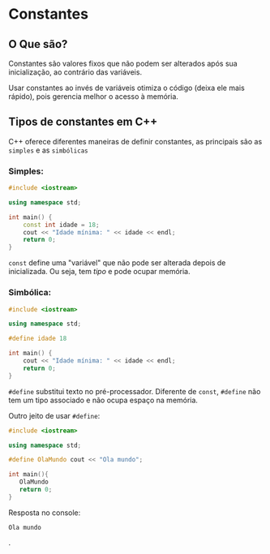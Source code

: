 # Constantes
## O Que são?
Constantes são valores fixos que não podem ser alterados após sua inicialização, ao contrário das variáveis.

Usar constantes ao invés de variáveis otimiza o código (deixa ele mais rápido), pois gerencia melhor o acesso à memória.
## Tipos de constantes em C++
C++ oferece diferentes maneiras de definir constantes, as principais são as `simples` e as `simbólicas`

### Simples:
```cpp
#include <iostream>

using namespace std;

int main() {
    const int idade = 18;
    cout << "Idade mínima: " << idade << endl;
    return 0;
}
```
`const` define uma "variável" que não pode ser alterada depois de inicializada. Ou seja, tem *tipo* e pode ocupar memória.

### Simbólica:
```cpp
#include <iostream>

using namespace std;

#define idade 18

int main() {
    cout << "Idade mínima: " << idade << endl;
    return 0;
}
```
 `#define` substitui texto no pré-processador. Diferente de `const`, `#define` não tem um tipo associado e não ocupa espaço na memória.

 Outro jeito de usar `#define`:
 ```cpp
 #include <iostream>

 using namespace std;

 #define OlaMundo cout << "Ola mundo";

 int main(){
    OlaMundo
    return 0;
 }
 ```
 Resposta no console:
 ```
 Ola mundo
 ```
 .